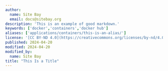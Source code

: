```yaml
---
author:
  name: Site Bay
  email: docs@sitebay.org
description: 'This is an example of good markdown.'
keywords: ['docker','containers','docker hub']
aliases: ['applications/containers/this-is-an-alias/']
license: '[CC BY-ND 4.0](https://creativecommons.org/licenses/by-nd/4.0)'
published: 2024-04-20
modified: 2024-04-20
modified_by:
  name: Site Bay
title: "This Is a Title"
---
```

